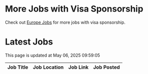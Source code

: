 # More Jobs with Visa Sponsorship

Check out [Europe Jobs](https://github.com/sureshparimi/europejobs#latest-jobs) for more jobs with visa sponsorship.

# Latest Jobs

This page is updated at May 06, 2025 09:59:05

| Job Title | Job Location | Job Link | Job Posted |
| --- | --- | --- | --- |
